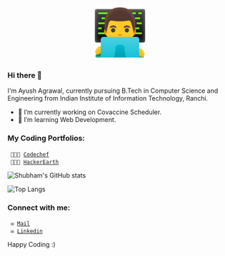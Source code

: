 <p align="center">
<!--   <img src="hello_world.gif"> -->
  <img src="photo.png">
</p>

### Hi there 👋
I'm Ayush Agrawal, currently pursuing B.Tech in Computer Science and Engineering from Indian Institute of Information Technology, Ranchi.

- 🔭 I’m currently working on Covaccine Scheduler.
- 🌱 I’m learning Web Development.

### My Coding Portfolios:

<code> 👨🏻‍💻 [Codechef](https://www.codechef.com/users/ayushagrawal41)</code>   
<code> 👨🏻‍💻 [HackerEarth](https://www.hackerearth.com/@ayushagrawal41)</code>  

![Shubham's GitHub stats](https://github-readme-stats.vercel.app/api?username=ayushagrawal41&show_icons=true&theme=dark&count_private=true)

![Top Langs](https://github-readme-stats.vercel.app/api/top-langs/?username=ayushagrawal41&layout=compact&theme=dark)

### Connect with me:

<code> ✉️ [Mail](mailto:agrawal.ayush39@gmail.com)</code>  
<code> ✉️ [Linkedin](https://www.linkedin.com/in/ayush-agrawal-66240b124/)</code>

Happy Coding :)
